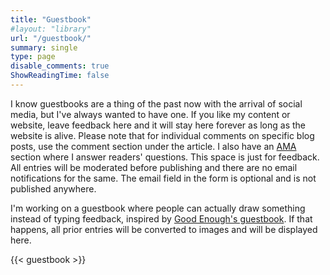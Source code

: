 ```yaml
---
title: "Guestbook"
#layout: "library"
url: "/guestbook/"
summary: single
type: page
disable_comments: true
ShowReadingTime: false
---
```


I know guestbooks are a thing of the past now with the arrival of social media, but I've always wanted to have one. If you like my content or website, leave feedback here and it will stay here forever as long as the website is alive. Please note that for individual comments on specific blog posts, use the comment section under the article. I also have an [AMA](/ama) section where I answer readers' questions. This space is just for feedback. All entries will be moderated before publishing and there are no email notifications for the same. The email field in the form is optional and is not published anywhere.

I'm working on a guestbook where people can actually draw something instead of typing feedback, inspired by [Good Enough's guestbook](https://guestbook.goodenough.us/). If that happens, all prior entries will be converted to images and will be displayed here.

{{< guestbook >}}


